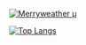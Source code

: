 [![Merryweather μ](https://github-readme-stats.vercel.app/api?username=MerryweatherLost&count_private=true&show_icons=true&theme=gruvbox)](https://github.com/MerryweatherLost/github-readme-stats)

[![Top Langs](https://github-readme-stats.vercel.app/api/top-langs/?username=MerryweatherLost&layout=compact)](https://github.com/MerryweatherLost/github-readme-stats)
